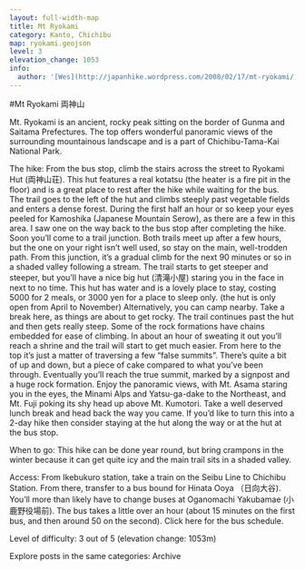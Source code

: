```yaml
---
layout: full-width-map
title: Mt Ryokami
category: Kanto, Chichibu
map: ryokami.geojson
level: 3
elevation_change: 1053
info:
  author: '[Wes](http://japanhike.wordpress.com/2008/02/17/mt-ryokami/)'
---
```


#Mt Ryokami 両神山

Mt. Ryokami is an ancient, rocky peak sitting on the border of Gunma and Saitama Prefectures. The top offers wonderful panoramic views of the surrounding mountainous landscape and is a part of Chichibu-Tama-Kai National Park.

The hike: From the bus stop, climb the stairs across the street to Ryokami Hut (両神山荘). This hut features a real kotatsu (the heater is a fire pit in the floor) and is a great place to rest after the hike while waiting for the bus. The trail goes to the left of the hut and climbs steeply past vegetable fields and enters a dense forest. During the first half an hour or so keep your eyes peeled for Kamoshika (Japanese Mountain Serow), as there are a few in this area. I saw one on the way back to the bus stop after completing the hike. Soon you’ll come to a trail junction. Both trails meet up after a few hours, but the one on your right isn’t well used, so stay on the main, well-trodden path. From this junction, it’s a gradual climb for the next 90 minutes or so in a shaded valley following a stream. The trail starts to get steeper and steeper, but you’ll have a nice big hut (清滝小屋) staring you in the face in next to no time. This hut has water and is a lovely place to stay, costing 5000 for 2 meals, or 3000 yen for a place to sleep only. (the hut is only open from April to November) Alternatively, you can camp nearby. Take a break here, as things are about to get rocky. The trail continues past the hut and then gets really steep. Some of the rock formations have chains embedded for ease of climbing. In about an hour of sweating it out you’ll reach a shrine and the trail will start to get much easier. From here to the top it’s just a matter of traversing a few “false summits”. There’s quite a bit of up and down, but a piece of cake compared to what you’ve been through. Eventually you’ll reach the true summit, marked by a signpost and a huge rock formation. Enjoy the panoramic views, with Mt. Asama staring you in the eyes, the Minami Alps and Yatsu-ga-dake to the Northeast, and Mt. Fuji poking its shy head up above Mt. Kumotori. Take a well deserved lunch break and head back the way you came. If you’d like to turn this into a 2-day hike then consider staying at the hut along the way or at the hut at the bus stop.

When to go: This hike can be done year round, but bring crampons in the winter because it can get quite icy and the main trail sits in a shaded valley.

Access: From Ikebukuro station, take a train on the Seibu Line to Chichibu Station. From there, transfer to a bus bound for Hinata Ooya （日向大谷). You’ll more than likely have to change buses at Oganomachi Yakubamae (小鹿野役場前). The bus takes a little over an hour (about 15 minutes on the first bus, and then around 50 on the second). Click here for the bus schedule.

Level of difficulty: 3 out of 5 (elevation change: 1053m)

Explore posts in the same categories: Archive

